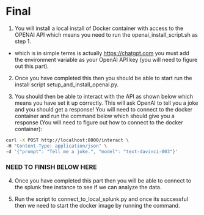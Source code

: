 #  Final

1. You will install a local install of Docker container with access to the OPENAI API which means you need to run the openai_install_script.sh as step 1.

- which is in simple terms is actually https://chatgpt.com you must add the environment variable as your OpenAI API key (you will need to figure out this part).

2. Once you have completed this then you should be able to start run the install script setup_and_install_openai.py.


3. You should then be able to interact with the API as shown below which means you have set it up correctly.  This will ask OpenAI to tell you a joke and you should get a response! You will need to connect to the docker container and run the command below which should give you a response (You will need to figure out how to connect to the docker container):

```bash
curl -X POST http://localhost:8000/interact \
-H "Content-Type: application/json" \
-d '{"prompt": "Tell me a joke.", "model": "text-davinci-003"}'

```

### NEED TO FINISH BELOW HERE ####

4. Once you have completed this part then you will be able to connect to the splunk free instance to see if we can analyze the data.


5. Run the script to connect_to_local_splunk.py and once its successful then we need to start the docker image by running the command.


